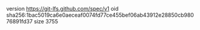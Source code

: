 version https://git-lfs.github.com/spec/v1
oid sha256:1bac5019ca6e0aeceaf0074fd77ce455bef06ab43912e28850cb98076891fd37
size 3755
